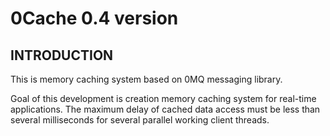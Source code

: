 # 0Cache 0.4 version

## INTRODUCTION

This is memory caching system based on 0MQ messaging library.

Goal of this development is creation memory caching system for real-time
applications. The maximum delay of cached data access must be less than
several milliseconds for several parallel working client threads.
